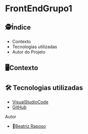 # FrontEndGrupo1

</h1>

## :detective:Índice

</ul>

* Contexto
* Tecnologias utilizadas
* Autor do Projeto

## :desktop_computer:Contexto



## :hammer_and_wrench: Tecnologias utilizadas

- [VisualStudioCode](https://code.visualstudio.com/)
- [GitHub](https://github.com/)
<div align="center">

</div>
 Autor

- :girl:[Beatriz Raposo]((https://github.com/beatriz-raposo))
